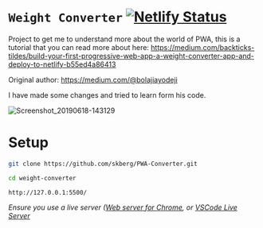 # `Weight Converter`   [![Netlify Status](https://api.netlify.com/api/v1/badges/78f8a231-9dd8-45cc-a1b8-ebc86a48dcaf/deploy-status)](https://app.netlify.com/sites/bolaji-wc/deploys)

Project to get me to understand more about the world of PWA, this is a tutorial that you can read more about here: https://medium.com/backticks-tildes/build-your-first-progressive-web-app-a-weight-converter-app-and-deploy-to-netlify-b55ed4a86413

Original author: https://medium.com/@bolajiayodeji

I have made some changes and tried to learn form his code.


![Screenshot_20190618-143129](https://user-images.githubusercontent.com/32140076/59682185-f79f8900-91d5-11e9-9be7-9e9f3be5d72e.png)

# Setup
```bash
git clone https://github.com/skberg/PWA-Converter.git
```
```bash
cd weight-converter
```
```
http://127.0.0.1:5500/
```


*Ensure you use a live server ([Web server for Chrome](https://chrome.google.com/webstore/detail/web-server-for-chrome/ofhbbkphhbklhfoeikjpcbhemlocgigb?hl=en), or [VSCode Live Server](https://marketplace.visualstudio.com/items?itemName=ritwickdey.LiveServer)*
